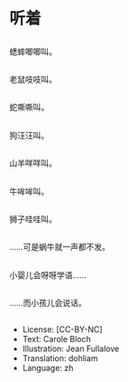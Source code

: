 # 听着

##
蟋蟀唧唧叫。

##
老鼠吱吱叫。

##
蛇嘶嘶叫。

##
狗汪汪叫。

##
山羊咩咩叫。

##
牛哞哞叫。

##
狮子哇哇叫。

##
……可是蜗牛就一声都不发。

##
小婴儿会呀呀学语……

##
……而小孩儿会说话。

##


##
* License: [CC-BY-NC]
* Text: Carole Bloch
* Illustration: Jean Fullalove
* Translation: dohliam
* Language: zh
